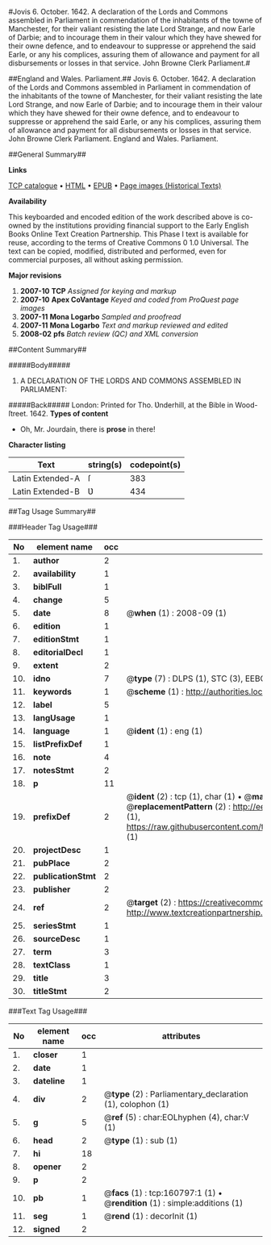 #Jovis 6. October. 1642. A declaration of the Lords and Commons assembled in Parliament in commendation of the inhabitants of the towne of Manchester, for their valiant resisting the late Lord Strange, and now Earle of Darbie; and to incourage them in their valour which they have shewed for their owne defence, and to endeavour to suppresse or apprehend the said Earle, or any his complices, assuring them of allowance and payment for all disbursements or losses in that service. John Browne Clerk Parliament.#

##England and Wales. Parliament.##
Jovis 6. October. 1642. A declaration of the Lords and Commons assembled in Parliament in commendation of the inhabitants of the towne of Manchester, for their valiant resisting the late Lord Strange, and now Earle of Darbie; and to incourage them in their valour which they have shewed for their owne defence, and to endeavour to suppresse or apprehend the said Earle, or any his complices, assuring them of allowance and payment for all disbursements or losses in that service. John Browne Clerk Parliament.
England and Wales. Parliament.

##General Summary##

**Links**

[TCP catalogue](http://www.ota.ox.ac.uk/tcp/)  • 
[HTML](http://tei.it.ox.ac.uk/tcp/Texts-HTML/free/A82/A82699.html)  • 
[EPUB](http://tei.it.ox.ac.uk/tcp/Texts-EPUB/free/A82/A82699.epub) • 
[Page images (Historical Texts)](https://data.historicaltexts.jisc.ac.uk/view?pubId=eebo-99869779e&pageId=eebo-99869779e-160797-1)

**Availability**

This keyboarded and encoded edition of the
	       work described above is co-owned by the institutions
	       providing financial support to the Early English Books
	       Online Text Creation Partnership. This Phase I text is
	       available for reuse, according to the terms of Creative
	       Commons 0 1.0 Universal. The text can be copied,
	       modified, distributed and performed, even for
	       commercial purposes, all without asking permission.

**Major revisions**

1. __2007-10__ __TCP__ *Assigned for keying and markup*
1. __2007-10__ __Apex CoVantage__ *Keyed and coded from ProQuest page images*
1. __2007-11__ __Mona Logarbo__ *Sampled and proofread*
1. __2007-11__ __Mona Logarbo__ *Text and markup reviewed and edited*
1. __2008-02__ __pfs__ *Batch review (QC) and XML conversion*

##Content Summary##

#####Body#####

1. A DECLARATION OF THE LORDS AND COMMONS ASSEMBLED IN PARLIAMENT:

#####Back#####
London: Printed for Tho. Ʋnderhill, at the Bible in Wood-ſtreet. 1642.
**Types of content**

  * Oh, Mr. Jourdain, there is **prose** in there!

**Character listing**


|Text|string(s)|codepoint(s)|
|---|---|---|
|Latin Extended-A|ſ|383|
|Latin Extended-B|Ʋ|434|

##Tag Usage Summary##

###Header Tag Usage###

|No|element name|occ|attributes|
|---|---|---|---|
|1.|__author__|2||
|2.|__availability__|1||
|3.|__biblFull__|1||
|4.|__change__|5||
|5.|__date__|8| @__when__ (1) : 2008-09 (1)|
|6.|__edition__|1||
|7.|__editionStmt__|1||
|8.|__editorialDecl__|1||
|9.|__extent__|2||
|10.|__idno__|7| @__type__ (7) : DLPS (1), STC (3), EEBO-CITATION (1), PROQUEST (1), VID (1)|
|11.|__keywords__|1| @__scheme__ (1) : http://authorities.loc.gov/ (1)|
|12.|__label__|5||
|13.|__langUsage__|1||
|14.|__language__|1| @__ident__ (1) : eng (1)|
|15.|__listPrefixDef__|1||
|16.|__note__|4||
|17.|__notesStmt__|2||
|18.|__p__|11||
|19.|__prefixDef__|2| @__ident__ (2) : tcp (1), char (1)  •  @__matchPattern__ (2) : ([0-9\-]+):([0-9IVX]+) (1), (.+) (1)  •  @__replacementPattern__ (2) : http://eebo.chadwyck.com/downloadtiff?vid=$1&page=$2 (1), https://raw.githubusercontent.com/textcreationpartnership/Texts/master/tcpchars.xml#$1 (1)|
|20.|__projectDesc__|1||
|21.|__pubPlace__|2||
|22.|__publicationStmt__|2||
|23.|__publisher__|2||
|24.|__ref__|2| @__target__ (2) : https://creativecommons.org/publicdomain/zero/1.0/ (1), http://www.textcreationpartnership.org/docs/. (1)|
|25.|__seriesStmt__|1||
|26.|__sourceDesc__|1||
|27.|__term__|3||
|28.|__textClass__|1||
|29.|__title__|3||
|30.|__titleStmt__|2||


###Text Tag Usage###

|No|element name|occ|attributes|
|---|---|---|---|
|1.|__closer__|1||
|2.|__date__|1||
|3.|__dateline__|1||
|4.|__div__|2| @__type__ (2) : Parliamentary_declaration (1), colophon (1)|
|5.|__g__|5| @__ref__ (5) : char:EOLhyphen (4), char:V (1)|
|6.|__head__|2| @__type__ (1) : sub (1)|
|7.|__hi__|18||
|8.|__opener__|2||
|9.|__p__|2||
|10.|__pb__|1| @__facs__ (1) : tcp:160797:1 (1)  •  @__rendition__ (1) : simple:additions (1)|
|11.|__seg__|1| @__rend__ (1) : decorInit (1)|
|12.|__signed__|2||
